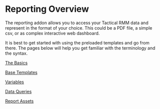# Reporting Overview

The reporting addon allows you to access your Tactical RMM data and represent in the format
of your choice. This could be a PDF file, a simple csv, or as complex interactive web dashboard.

It is best to get started with using the preloaded templates and go from there. The pages below
will help you get familiar with the terminology and the syntax.

[The Basics](functions/reporting_basics.md)

[Base Templates](functions/reporting_basetemplates.md)

[Variables](functions/reporting_variables.md)

[Data Queries](functions/reporting_dataqueries.md)

[Report Assets](functions/reporting_assets.md)